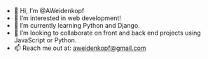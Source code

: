 - 👋 Hi, I’m @AWeidenkopf
- 👀 I’m interested in web development!
- 🌱 I’m currently learning Python and Django.
- 💞️ I’m looking to collaborate on front and back end projects using JavaScript or Python.
- 📫 Reach me out at: aweidenkopf@gmail.com

<!---
AWeidenkopf/AWeidenkopf is a ✨ special ✨ repository because its `README.md` (this file) appears on your GitHub profile.
You can click the Preview link to take a look at your changes.
--->
